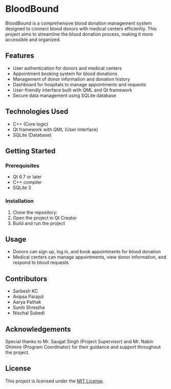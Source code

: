 # BloodBound

BloodBound is a comprehensive blood donation management system designed to connect blood donors with medical centers efficiently. This project aims to streamline the blood donation process, making it more accessible and organized.

## Features

- User authentication for donors and medical centers
- Appointment booking system for blood donations
- Management of donor information and donation history
- Dashboard for hospitals to manage appointments and requests
- User-friendly interface built with QML and Qt framework
- Secure data management using SQLite database

## Technologies Used

- C++ (Core logic)
- Qt framework with QML (User Interface)
- SQLite (Database)

## Getting Started

### Prerequisites

- Qt 6.7 or later
- C++ compiler
- SQLite 3

### Installation

1. Clone the repository:
2. Open the project in Qt Creator
3. Build and run the project

## Usage

- Donors can sign up, log in, and book appointments for blood donation
- Medical centers can manage appointments, view donor information, and respond to blood requests

## Contributors

- Sarbesh KC
- Avipsa Parajuli
- Aarya Pathak
- Suniti Shrestha
- Nischal Subedi

## Acknowledgements

Special thanks to Mr. Saugat Singh (Project Supervisor) and Mr. Nabin Ghimire (Program Coordinator) for their guidance and support throughout the project.

## License

This project is licensed under the [MIT License](LICENSE.md).
